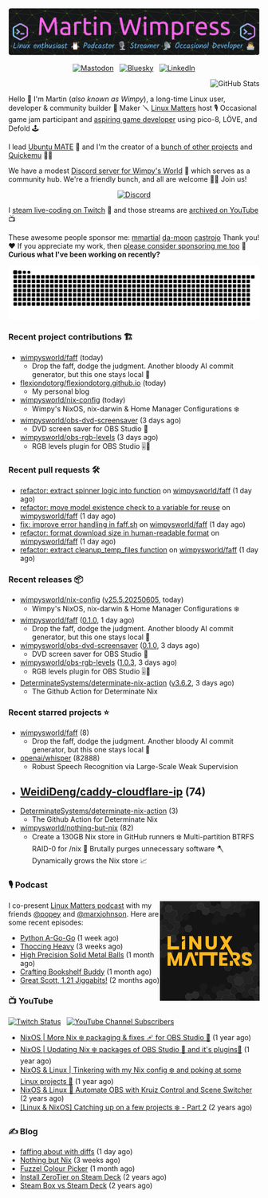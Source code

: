 <p align="center">
  <a href="https://wimpysworld.com" target="_blank"><img src="https://raw.githubusercontent.com/flexiondotorg/flexiondotorg/main/.github/github-header-image.png"></a>
</p>
<p align="center">
  &nbsp;<a href="https://wimpysworld.social/@martin" target="_blank"><img alt="Mastodon" src="https://img.shields.io/badge/Mastodon-6468fa?style=for-the-badge&logo=mastodon&logoColor=%23ffffff"></a>&nbsp;
  &nbsp;<a href="https://bsky.app/profile/wimpys.world" target="_blank"><img alt="Bluesky" src="https://img.shields.io/badge/Bluesky-0772D8?style=for-the-badge&logo=bluesky&logoColor=%23ffffff"></a>&nbsp;
  &nbsp;<a href="https://www.linkedin.com/in/martinwimpress/" target="_blank"><img alt="LinkedIn" src="https://img.shields.io/badge/LinkedIn-1667be?style=for-the-badge&logo=linkedin&logoColor=%23ffffff"></a>&nbsp;
</p>
<a href="https://github.com/flexiondotorg" target="_blank"><img align="right" src="https://github-readme-stats.vercel.app/api?username=flexiondotorg&show_icons=true&show=reviews,discussions_started,discussions_answered,prs_merged&include_all_commits=true&bg_color=0E1117&title_color=fa66ed&icon_color=6bbbfa&text_color=c5c8c6&ring_color=98ed3f&border_radius=8" alt="GitHub Stats"></a>
<br />

Hello 👋 I'm Martin (*also known as Wimpy*), a long-time Linux user, developer & community builder 🐧 Maker 🪛 [Linux Matters](https://linuxmatters.sh) host 🎙️ Occasional game jam participant and [aspiring game developer](https://oval-tutu.com) using pico-8, LÖVE, and Defold 🕹️

I lead [Ubuntu MATE](https://ubuntu-mate.org) 🧉 and I'm the creator of a [bunch of other projects](https://wimpysworld.com/projects/) and [Quickemu](https://github.com/quickemu-project/) 🧑‍💻

We have a modest [Discord server for Wimpy's World](https://wimpysworld.io/discord) 💬 which serves as a community hub. We're a friendly bunch, and all are welcome 🏳️‍🌈 Join us!

<div align="center"><a href="https://wimpysworld.io/discord" target="_blank"><img alt="Discord" src="https://img.shields.io/discord/712850672223125565?style=for-the-badge&logo=discord&logoColor=%23ffffff&label=Discord&labelColor=%234253e8&color=%23e4e2e2"></a></div>

I [steam live-coding on Twitch](https://twitch.tv/WimpysWorld) 📡 and those streams are [archived on YouTube](https://youtube.com/WimpysWorld) 📺️

These awesome people sponsor me: [mmartial](https://github.com/mmartial) [da-moon](https://github.com/da-moon) [castrojo](https://github.com/castrojo)  Thank you! ❤️
If you appreciate my work, then [please consider sponsoring me too](https://github.com/sponsors/flexiondotorg) 🤑 **Curious what I've been working on recently?**
<div align="center">
  <img align="center" alt="GitHub Contribution Snake" src="https://raw.githubusercontent.com/flexiondotorg/flexiondotorg/snake/github-contribution-grid-snake-dark.svg">
</div>

### Recent project contributions 🏗️


- [wimpysworld/faff](https://github.com/wimpysworld/faff) (today)
  - Drop the faff, dodge the judgment. Another bloody AI commit generator, but this one stays local 🦙
- [flexiondotorg/flexiondotorg.github.io](https://github.com/flexiondotorg/flexiondotorg.github.io) (today)
  - My personal blog
- [wimpysworld/nix-config](https://github.com/wimpysworld/nix-config) (today)
  - Wimpy&#39;s NixOS, nix-darwin  &amp; Home Manager Configurations ❄️
- [wimpysworld/obs-dvd-screensaver](https://github.com/wimpysworld/obs-dvd-screensaver) (3 days ago)
  - DVD screen saver for OBS Studio 📀
- [wimpysworld/obs-rgb-levels](https://github.com/wimpysworld/obs-rgb-levels) (3 days ago)
  - RGB levels plugin for OBS Studio 🎚️🌈

### Recent pull requests 🛠️


- [refactor: extract spinner logic into function](https://github.com/wimpysworld/faff/pull/11) on [wimpysworld/faff](https://github.com/wimpysworld/faff) (1 day ago)
- [refactor: move model existence check to a variable for reuse](https://github.com/wimpysworld/faff/pull/10) on [wimpysworld/faff](https://github.com/wimpysworld/faff) (1 day ago)
- [fix: improve error handling in faff.sh](https://github.com/wimpysworld/faff/pull/9) on [wimpysworld/faff](https://github.com/wimpysworld/faff) (1 day ago)
- [refactor: format download size in human-readable format](https://github.com/wimpysworld/faff/pull/8) on [wimpysworld/faff](https://github.com/wimpysworld/faff) (1 day ago)
- [refactor: extract cleanup_temp_files function](https://github.com/wimpysworld/faff/pull/7) on [wimpysworld/faff](https://github.com/wimpysworld/faff) (1 day ago)

### Recent releases 📦️


- [wimpysworld/nix-config](https://github.com/wimpysworld/nix-config) ([v25.5.20250605](https://github.com/wimpysworld/nix-config/releases/tag/v25.5.20250605), today)
  - Wimpy&#39;s NixOS, nix-darwin  &amp; Home Manager Configurations ❄️
- [wimpysworld/faff](https://github.com/wimpysworld/faff) ([0.1.0](https://github.com/wimpysworld/faff/releases/tag/0.1.0), 1 day ago)
  - Drop the faff, dodge the judgment. Another bloody AI commit generator, but this one stays local 🦙
- [wimpysworld/obs-dvd-screensaver](https://github.com/wimpysworld/obs-dvd-screensaver) ([0.1.0](https://github.com/wimpysworld/obs-dvd-screensaver/releases/tag/0.1.0), 3 days ago)
  - DVD screen saver for OBS Studio 📀
- [wimpysworld/obs-rgb-levels](https://github.com/wimpysworld/obs-rgb-levels) ([1.0.3](https://github.com/wimpysworld/obs-rgb-levels/releases/tag/1.0.3), 3 days ago)
  - RGB levels plugin for OBS Studio 🎚️🌈
- [DeterminateSystems/determinate-nix-action](https://github.com/DeterminateSystems/determinate-nix-action) ([v3.6.2](https://github.com/DeterminateSystems/determinate-nix-action/releases/tag/v3.6.2), 3 days ago)
  - The Github Action for Determinate Nix

### Recent starred projects ⭐️


- [wimpysworld/faff](https://github.com/wimpysworld/faff) (8)
  - Drop the faff, dodge the judgment. Another bloody AI commit generator, but this one stays local 🦙
- [openai/whisper](https://github.com/openai/whisper) (82888)
  - Robust Speech Recognition via Large-Scale Weak Supervision
- [WeidiDeng/caddy-cloudflare-ip](https://github.com/WeidiDeng/caddy-cloudflare-ip) (74)
  - 
- [DeterminateSystems/determinate-nix-action](https://github.com/DeterminateSystems/determinate-nix-action) (3)
  - The Github Action for Determinate Nix
- [wimpysworld/nothing-but-nix](https://github.com/wimpysworld/nothing-but-nix) (82)
  - Create a 130GB Nix ️store in GitHub runners ❄️ Multi-partition BTRFS RAID-0 for /nix 💪 Brutally purges unnecessary software 🪓 Dynamically grows the Nix store 📈

### 🎙️ Podcast
<img align="right" src="https://raw.githubusercontent.com/flexiondotorg/flexiondotorg/main/.github/linuxmatters.png" alt="Linux Matters Podcast" width="200" height="200">

I co-present [Linux Matters podcast](https://linuxmatters.sh) with my friends [@popey](https://github.com/popey) and [@marxjohnson](https://github.com/marxjohnson).
Here are some recent episodes:

- [Python A-Go-Go](https://linuxmatters.sh/56/) (1 week ago)
- [Thoccing Heavy](https://linuxmatters.sh/55/) (3 weeks ago)
- [High Precision Solid Metal Balls](https://linuxmatters.sh/54/) (1 month ago)
- [Crafting Bookshelf Buddy](https://linuxmatters.sh/53/) (1 month ago)
- [Great Scott, 1.21 Jiggabits!](https://linuxmatters.sh/52/) (2 months ago)

### 📺️ YouTube
<a href="https://twitch.tv/WimpysWorld" target="_blank"><img alt="Twitch Status" src="https://img.shields.io/twitch/status/WimpysWorld?style=for-the-badge&logo=twitch&logoColor=ffffff&label=Twitch&labelColor=%23904ef9&color=%23e4e2e2"></a>&nbsp;&nbsp;
<a href="https://youtube.com/WimpysWorld" target="_blank"><img alt="YouTube Channel Subscribers" src="https://img.shields.io/youtube/channel/subscribers/UChpYmMp7EFaxuogUX1eAqyw?style=for-the-badge&logo=youtube&logoColor=ffffff&label=YouTube&labelColor=%23fb1b20&color=%23e4e2e2"></a>

- [NixOS | More Nix ❄️ packaging &amp; fixes 🩹 for OBS Studio 📡](https://www.youtube.com/watch?v=VqNaOOm7Dhw) (1 year ago)
- [NixOS | Updating Nix ❄️ packages of OBS Studio 📡 and it&#39;s plugins🔌](https://www.youtube.com/watch?v=phgOv_UCbMM) (1 year ago)
- [NixOS &amp; Linux | Tinkering with my Nix config ❄️ and poking at some Linux projects 🐧](https://www.youtube.com/watch?v=biVQ_-v8oEo) (1 year ago)
- [NixOS &amp; Linux 🐧 Automate OBS with Kruiz Control and Scene Switcher](https://www.youtube.com/watch?v=BSITslJbMGA) (2 years ago)
- [[Linux &amp; NixOS] Catching up on a few projects ❄️ - Part 2](https://www.youtube.com/watch?v=IpiuKvqHU-c) (2 years ago)

### ✍️ Blog

- [faffing about with diffs](https://wimpysworld.com/posts/faff-ollama-conventional-commit-generator/) (1 day ago)
- [Nothing but Nix](https://wimpysworld.com/posts/nothing-but-nix-github-actions/) (3 weeks ago)
- [Fuzzel Colour Picker](https://wimpysworld.com/posts/fuzzel-hyprpicker/) (1 month ago)
- [Install ZeroTier on Steam Deck](https://wimpysworld.com/posts/install-zerotier-on-steamdeck/) (2 years ago)
- [Steam Box vs Steam Deck](https://wimpysworld.com/posts/steambox-vs-steamdeck/) (2 years ago)
